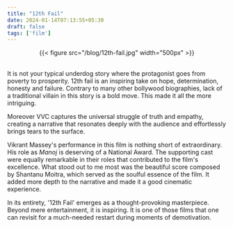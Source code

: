 ```yaml
---
title: "12th Fail"
date: 2024-01-14T07:13:55+05:30
draft: false
tags: ['film']
---
```


<center>
{{< figure src="/blog/12th-fail.jpg" width="500px" >}}
</center>

<br>

It is not your typical underdog story where the protagonist goes from poverty to prosperity. 12th fail is an inspiring take on hope, determination, honesty and failure. Contrary to many other bollywood biographies, lack of a traditional villain in this story is a bold move. This made it all the more intriguing. 

Moreover VVC captures the universal struggle of truth and empathy, creating a narrative that resonates deeply with the audience and effortlessly brings tears to the surface.

Vikrant Massey's performance in this film is nothing short of extraordinary. His role as _Manoj_ is deserving of a National Award. The supporting cast were equally remarkable in their roles that contributed to the film's excellence. What stood out to me most was the beautiful score composed by Shantanu Moitra, which served as the soulful essence of the film. It added more depth to the narrative and made it a good cinematic experience.

In its entirety, '12th Fail' emerges as a thought-provoking masterpiece. Beyond mere entertainment, it is inspiring. It is one of those films that one can revisit for a much-needed restart during moments of demotivation.
